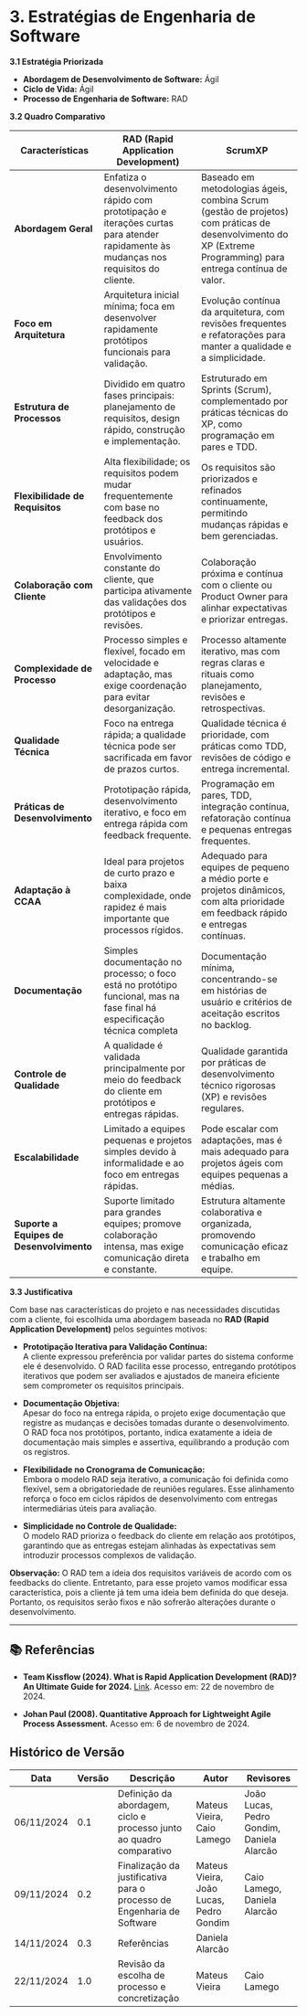 # 3. Estratégias de Engenharia de Software

**3.1 Estratégia Priorizada**

- **Abordagem de Desenvolvimento de Software:** Ágil
- **Ciclo de Vida:** Ágil
- **Processo de Engenharia de Software:** RAD

**3.2 Quadro Comparativo**

| Características                          | RAD (Rapid Application Development)                                                                                                            | ScrumXP                                                                                                                                                     |
|------------------------------------------|------------------------------------------------------------------------------------------------------------------------------------------------|---------------------------------------------------------------------------------------------------------------------------------------------------------------|
| **Abordagem Geral**                      | Enfatiza o desenvolvimento rápido com prototipação e iterações curtas para atender rapidamente às mudanças nos requisitos do cliente.           | Baseado em metodologias ágeis, combina Scrum (gestão de projetos) com práticas de desenvolvimento do XP (Extreme Programming) para entrega contínua de valor. |
| **Foco em Arquitetura**                  | Arquitetura inicial mínima; foca em desenvolver rapidamente protótipos funcionais para validação.                                                | Evolução contínua da arquitetura, com revisões frequentes e refatorações para manter a qualidade e a simplicidade.                                            |
| **Estrutura de Processos**               | Dividido em quatro fases principais: planejamento de requisitos, design rápido, construção e implementação.                                     | Estruturado em Sprints (Scrum), complementado por práticas técnicas do XP, como programação em pares e TDD.                                                   |
| **Flexibilidade de Requisitos**          | Alta flexibilidade; os requisitos podem mudar frequentemente com base no feedback dos protótipos e usuários.                                    | Os requisitos são priorizados e refinados continuamente, permitindo mudanças rápidas e bem gerenciadas.                                                       |
| **Colaboração com Cliente**              | Envolvimento constante do cliente, que participa ativamente das validações dos protótipos e revisões.                                           | Colaboração próxima e contínua com o cliente ou Product Owner para alinhar expectativas e priorizar entregas.                                                 |
| **Complexidade de Processo**             | Processo simples e flexível, focado em velocidade e adaptação, mas exige coordenação para evitar desorganização.                                | Processo altamente iterativo, mas com regras claras e rituais como planejamento, revisões e retrospectivas.                                                   |
| **Qualidade Técnica**                    | Foco na entrega rápida; a qualidade técnica pode ser sacrificada em favor de prazos curtos.                                                     | Qualidade técnica é prioridade, com práticas como TDD, revisões de código e entrega incremental.                                                              |
| **Práticas de Desenvolvimento**          | Prototipação rápida, desenvolvimento iterativo, e foco em entrega rápida com feedback frequente.                                                | Programação em pares, TDD, integração contínua, refatoração contínua e pequenas entregas frequentes.                                                           |
| **Adaptação à CCAA**                     | Ideal para projetos de curto prazo e baixa complexidade, onde rapidez é mais importante que processos rígidos.                                  | Adequado para equipes de pequeno a médio porte e projetos dinâmicos, com alta prioridade em feedback rápido e entregas contínuas.                             |
| **Documentação**                         | Simples documentação no processo; o foco está no protótipo funcional, mas na fase final há especificação técnica completa                                                      | Documentação mínima, concentrando-se em histórias de usuário e critérios de aceitação escritos no backlog.                                                    |
| **Controle de Qualidade**                | A qualidade é validada principalmente por meio do feedback do cliente em protótipos e entregas rápidas.                                         | Qualidade garantida por práticas de desenvolvimento técnico rigorosas (XP) e revisões regulares.                                                              |
| **Escalabilidade**                       | Limitado a equipes pequenas e projetos simples devido à informalidade e ao foco em entregas rápidas.                                            | Pode escalar com adaptações, mas é mais adequado para projetos ágeis com equipes pequenas a médias.                                                           |
| **Suporte a Equipes de Desenvolvimento** | Suporte limitado para grandes equipes; promove colaboração intensa, mas exige comunicação direta e constante.                                   | Estrutura altamente colaborativa e organizada, promovendo comunicação eficaz e trabalho em equipe.                                                            |

**3.3 Justificativa**

Com base nas características do projeto e nas necessidades discutidas com a cliente, foi escolhida uma abordagem baseada no **RAD (Rapid Application Development)** pelos seguintes motivos:  

- **Prototipação Iterativa para Validação Contínua:**  
  A cliente expressou preferência por validar partes do sistema conforme ele é desenvolvido. O RAD facilita esse processo, entregando protótipos iterativos que podem ser avaliados e ajustados de maneira eficiente sem comprometer os requisitos principais.  

- **Documentação Objetiva:**  
  Apesar do foco na entrega rápida, o projeto exige documentação que registre as mudanças e decisões tomadas durante o desenvolvimento. O RAD foca nos protótipos, portanto, indica exatamente a ideia de documentação mais simples e assertiva, equilibrando a produção com os registros.  

- **Flexibilidade no Cronograma de Comunicação:**  
  Embora o modelo RAD seja iterativo, a comunicação foi definida como flexível, sem a obrigatoriedade de reuniões regulares. Esse alinhamento reforça o foco em ciclos rápidos de desenvolvimento com entregas intermediárias úteis para avaliação.  

- **Simplicidade no Controle de Qualidade:**  
  O modelo RAD prioriza o feedback do cliente em relação aos protótipos, garantindo que as entregas estejam alinhadas às expectativas sem introduzir processos complexos de validação.  

**Observação:** O RAD tem a ideia dos requisitos variáveis de acordo com os feedbacks do cliente. Entretanto, para esse projeto vamos modificar essa característica, pois a cliente já tem uma ideia bem definida do que deseja. Portanto, os requisitos serão fixos e não sofrerão alterações durante o desenvolvimento.

---

## 📚 Referências

- **Team Kissflow (2024). What is Rapid Application Development (RAD)? An Ultimate Guide for 2024.** <a href="https://kissflow.com/application-development/rad/rapid-application-development/">Link</a>. Acesso em: 22 de novembro de 2024.

- **Johan Paul (2008). Quantitative Approach for Lightweight Agile Process Assessment.** Acesso em: 6 de novembro de 2024.

## Histórico de Versão

Data       | Versão | Descrição                                                              | Autor                      | Revisores                                 |
---------- | ------ | ---------------------------------------------------------------------- | -------------------------- | ----------------------------------------- |
06/11/2024 | 0.1    | Definição da abordagem, ciclo e processo junto ao quadro comparativo   | Mateus Vieira, Caio Lamego | João Lucas, Pedro Gondim, Daniela Alarcão |
09/11/2024 | 0.2    | Finalização da justificativa para o processo de Engenharia de Software | Mateus Vieira, João Lucas, Pedro Gondim | Caio Lamego, Daniela Alarcão |
14/11/2024 | 0.3    | Referências | Daniela Alarcão | |
22/11/2024 | 1.0    | Revisão da escolha de processo e concretização | Mateus Vieira | Caio Lamego |
